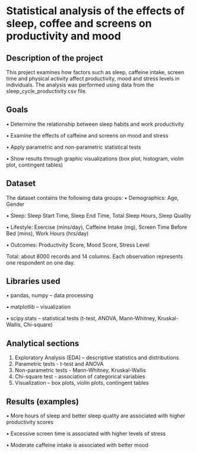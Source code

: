 # Statistical analysis of the effects of sleep, coffee and screens on productivity and mood

## Description of the project

This project examines how factors such as sleep, caffeine intake, screen time and physical activity affect productivity, mood and stress levels in individuals.
The analysis was performed using data from the sleep_cycle_productivity.csv file.

## Goals 
• Determine the relationship between sleep habits and work productivity 

• Examine the effects of caffeine and screens on mood and stress 

• Apply parametric and non-parametric statistical tests 

• Show results through graphic visualizations (box plot, histogram, violin plot, contingent tables)

## Dataset

The dataset contains the following data groups: 
• Demographics: Age, Gender 

• Sleep: Sleep Start Time, Sleep End Time, Total Sleep Hours, Sleep Quality 

• Lifestyle: Exercise (mins/day), Caffeine Intake (mg), Screen Time Before Bed (mins), Work Hours (hrs/day) 

• Outcomes: Productivity Score, Mood Score, Stress Level

Total: about 8000 records and 14 columns.
Each observation represents one respondent on one day.

## Libraries used 
• pandas, numpy – data processing 

• matplotlib – visualization 

• scipy.stats – statistical tests (t-test, ANOVA, Mann-Whitney, Kruskal-Wallis, Chi-square)

## Analytical sections 
1. Exploratory Analysis (EDA) – descriptive statistics and distributions 
2. Parametric tests - t-test and ANOVA 
3. Non-parametric tests - Mann-Whitney, Kruskal-Wallis 
4. Chi-square test - association of categorical variables 
5. Visualization – box plots, violin plots, contingent tables

## Results (examples) 
• More hours of sleep and better sleep quality are associated with higher productivity scores 

• Excessive screen time is associated with higher levels of stress 

• Moderate caffeine intake is associated with better mood
